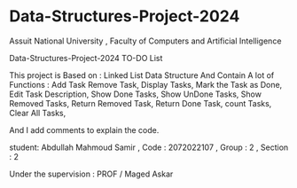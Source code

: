 # Data-Structures-Project-2024

Assuit National University , 
Faculty of Computers and Artificial Intelligence 

Data-Structures-Project-2024 
     TO-DO List

This project is Based on : Linked List  Data Structure 
And Contain 
A lot of Functions : 
 Add Task
 Remove Task,
Display Tasks,
Mark the Task as Done,
Edit Task Description,
Show Done Tasks,
Show UnDone Tasks,
Show Removed Tasks,
Return Removed Task,
Return Done Task,
count Tasks,
 Clear All Tasks,


And I add comments  to explain the code.


student: Abdullah Mahmoud Samir , 
Code : 2072022107 ,
Group : 2 ,
Section : 2


Under the supervision : 
PROF / Maged Askar 
